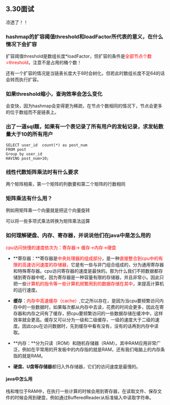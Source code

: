 ## 3.30面试



凉透了！！

### hashmap的扩容阈值threshold和loadFactor所代表的意义，在什么情况下会扩容

扩容阈值threshold是数组长度*loadFactor，但扩容的条件是<font color="red">全部节点个数>threshold</font>，注意不是占用的桶个数！

还有一个扩容的情况是当链表长度大于8时会树化，但若此时数组长度不足64的话会转而执行扩容。



### 如果threshold缩小，查询效率会怎么变化

会变快，因为hashmap会变得更为稀疏，在节点个数相同的情况下，节点会更多的位于数组而不是链表上。



### 出了一道sql题，如果有一个表记录了所有用户的发帖记录，求发帖数量大于10的所有用户

```mysql
SELECT user_id  count(*) as post_num 
FROM post
Group by user_id
HAVING post_num>10;
```



### 线性代数矩阵乘法时有什么要求

两个矩阵相乘，第一个矩阵的列数要和第二个矩阵的行数相同



### 矩阵乘法有什么用？

例如用矩阵乘一个向量就是把这个向量旋转

可以将一些多项式乘法转换为矩阵乘法运算



### 如何理解硬盘、内存、寄存器，并说说他们在java中是怎么用的

<font color="red">cpu访问快慢的速度依次为：寄存器-> 缓存->内存->硬盘</font>

- **寄存器：**寄存器是<font color="red">中央处理器的组成部分</font>，是一种<font color="red">直接整合到cpu中的有限的高速访问速度的存储器，</font>它是有一些与非门组合组成的，分为通用寄存器和特殊寄存器。cpu访问寄存器的速度是最快的。那为什么我们不把数据都存储到寄存器中呢，因为寄存器是一种容量有限的存储器，并且非常小。因此只把一些<font color="red">计算机的指令等一些计算机频繁用到的数据存储在其中</font>，来提高计算机的运行速度。
- **缓存**：<font color="red">内存中高速缓存（cache）</font>,它之所以存在，是因为当cpu要频繁访问内存中的一些数据时，如果每次都从内存中去读，花费的时间会更多，因此在寄存器和内存之间有了缓存，把cpu要频繁访问的一些数据存储在缓冲中，这样效率就会更高。缓存又可以分为一级和二级缓存，一级的速度大于二级的速度。因此cpu在访问数据时，先到缓存中看有没有，没有的话再到内存中读取。
- **内存：**分为只读（ROM）和随机存储器（RAM）。其中RAM应用非常广泛，例如在平常用的开发板中的内存指的就是RAM，还有我们电脑上的内存条指的就是RAM。

- **硬盘、U盘等存储器**都归入外存储器，它们的访问速度是最慢的。

#### java中怎么用

栈和堆位于RAM中，在执行一些计算的时候会用到寄存器，在读取文件、保存文件的时候会用到硬盘，例如通过BufferedReader从标准输入中读取字符串。

